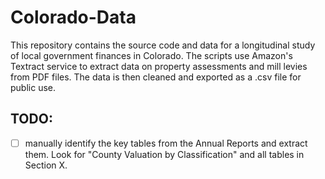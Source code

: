 # Colorado-Data
This repository contains the source code and data for a longitudinal study of local government finances in Colorado. The scripts use Amazon's Textract service to extract data on property assessments and mill levies from PDF files. The data is then cleaned and exported as a .csv file for public use.

## TODO:
- [ ] manually identify the key tables from the Annual Reports and extract them. Look for "County Valuation by Classification" and all tables in Section X.
